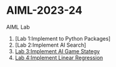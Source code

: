# AIML-2023-24
AIML Lab
1. [Lab 1:Implement to Python Packages]
2. [Lab 2:Implement AI Search]
3. [Lab 3:Implement AI Game Stategy](https://github.com/JayeshBansal497/AIML-2023-24/blob/main/Lab%203.ipynb)
4. [Lab 4:Implement Linear Regression](https://github.com/JayeshBansal497/AIML-2023-24/blob/main/Lab%204.ipynb)
